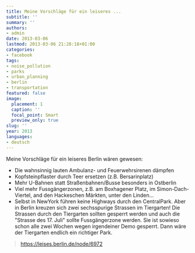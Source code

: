 ```yaml
---
title: Meine Vorschläge für ein leiseres ...
subtitle: ''
summary: ''
authors:
- admin
date: 2013-03-06
lastmod: 2013-03-06 21:28:18+01:00
categories:
- facebook
tags:
- noise_pollution
- parks
- urban_planning
- berlin
- transportation
featured: false
image:
  placement: 1
  caption: ''
  focal_point: Smart
  preview_only: true
slug: ''
year: 2013
languages:
- deutsch
---
```


Meine Vorschläge für ein leiseres Berlin wären gewesen:

- Die wahnsinnig lauten Ambulanz- und Feuerwehrsirenen dämpfen
- Kopfsteinpflaster durch Teer ersetzen (z.B. Bersarinplatz)
- Mehr U-Bahnen statt Straßenbahnen/Busse besonders in Ostberlin
- Viel mehr Fussgängerzonen, z.B. am Boxhagener Platz, im Simon-Dach-Viertel, and den Hackeschen Märkten, unter den Linden... 
- Selbst in NewYork führen keine Highways durch den CentralPark. Aber in Berlin kreuzen sich zwei sechsspurige Strassen im Tiergarten! Die Strassen durch den Tiergarten sollten gesperrt werden und auch die "Strasse des 17. Juli" sollte Fussgängerzone werden. Sie ist sowieso schon alle zwei Wochen wegen irgendeiner Demo gesperrt. Dann wäre der Tiergarten endlich ein richtiger Park.
> https://leises.berlin.de/node/6972